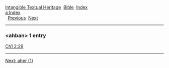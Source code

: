 [Intangible Textual Heritage](../../index)  [Bible](../index) 
[Index](index)   
[a Index](_a_)  
  [Previous](c00330)  [Next](c00332) 

------------------------------------------------------------------------

### &lt;ahban&gt; 1 entry

[Ch1 2:29](../kjv/ch1002.htm#029)  

------------------------------------------------------------------------

[Next: aher (1)](c00332)
